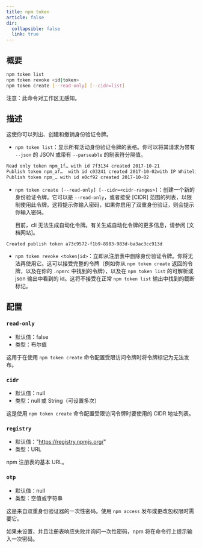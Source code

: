 ```yaml
---
title: npm token
article: false
dir:
  collapsible: false
  link: true
---
```


## 概要

```bash
npm token list
npm token revoke <id|token>
npm token create [--read-only] [--cidr=list]
```

注意：此命令对工作区无感知。



## 描述

这使你可以列出、创建和撤销身份验证令牌。

- `npm token list`：显示所有活动身份验证令牌的表格。你可以将其请求为带有 `--json` 的 JSON 或带有 `--parseable` 的制表符分隔值。



```bash
Read only token npm_1f… with id 7f3134 created 2017-10-21
Publish token npm_af…  with id c03241 created 2017-10-02with IP Whitelist: 192.168.0.1/24
Publish token npm_… with id e0cf92 created 2017-10-02
```

- `npm token create [--read-only] [--cidr=<cidr-ranges>]`：创建一个新的身份验证令牌。它可以是 `--read-only`，或者接受 [CIDR] 范围的列表，以限制使用此令牌。这将提示你输入密码，如果你启用了双重身份验证，则会提示你输入密码。

  目前，cli 无法生成自动化令牌。有关生成自动化令牌的更多信息，请参阅 [文档网站]。

```
Created publish token a73c9572-f1b9-8983-983d-ba3ac3cc913d
```

- `npm token revoke <token|id>`：立即从注册表中删除身份验证令牌。你将无法再使用它。这可以接受完整的令牌（例如你从 `npm token create` 返回的令牌，以及在你的 `.npmrc` 中找到的令牌），以及在 `npm token list` 的可解析或 json 输出中看到的 id。这将不接受在正常 `npm token list` 输出中找到的截断标记。



## 配置

### `read-only`

- 默认值：false
- 类型：布尔值

这用于在使用 `npm token create` 命令配置受限访问令牌时将令牌标记为无法发布。



### `cidr`

- 默认值：null
- 类型：null 或 String（可设置多次）

这是使用 `npm token create` 命令配置受限访问令牌时要使用的 CIDR 地址列表。



### `registry`

- 默认值："https://registry.npmjs.org/"
- 类型：URL

npm 注册表的基本 URL。



### `otp`

- 默认值：null
- 类型：空值或字符串

这是来自双重身份验证器的一次性密码。使用 `npm access` 发布或更改包权限时需要它。

如果未设置，并且注册表响应失败并询问一次性密码，npm 将在命令行上提示输入一次密码。
